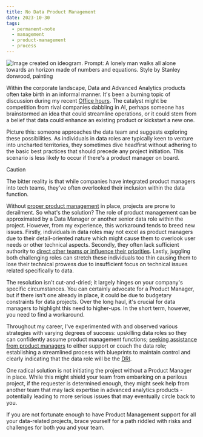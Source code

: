 ```yaml
---
title: No Data Product Management
date: 2023-10-30
tags:
  - permanent-note
  - management
  - product-management
  - process
---
```

![Image created on ideogram. Prompt: A lonely man walks all alone towards an horizon made of numbers and equations. Style by Stanley donwood, painting](no-data-product-management.jpg)

Within the corporate landscape, Data and Advanced Analytics products often take birth in an informal manner. It's been a burning topic of discussion during my recent [Office hours](Office%20hours.md). The catalyst might be competition from rival companies dabbling in AI, perhaps someone has brainstormed an idea that could streamline operations, or it could stem from a belief that data could enhance an existing product or kickstart a new one.

Picture this: someone approaches the data team and suggests exploring these possibilities. As individuals in data roles are typically keen to venture into uncharted territories, they sometimes dive headfirst without adhering to the basic best practices that should precede any project initiation. This scenario is less likely to occur if there's a product manager on board.

>[!caution]
> The bitter reality is that while companies have integrated product managers into tech teams, they've often overlooked their inclusion within the data function.

Without [proper product management](literature-notes/Articles/Why%20Your%20Company%20Needs%20Data-Product%20Managers.md) in place, projects are prone to derailment. So what's the solution? The role of product management can be approximated by a Data Manager or another senior data role within the project. However, from my experience, this workaround tends to breed new issues. Firstly, individuals in data roles may not excel as product managers due to their detail-oriented nature which might cause them to overlook user needs or other technical aspects. Secondly, they often lack sufficient authority to [direct other teams or influence their priorities](Other%20People%20Problems.md). Lastly, juggling both challenging roles can stretch these individuals too thin causing them to lose their technical prowess due to insufficient focus on technical issues related specifically to data.

The resolution isn't cut-and-dried; it largely hinges on your company's specific circumstances. You can certainly advocate for a Product Manager, but if there isn't one already in place, it could be due to budgetary constraints for data projects. Over the long haul, it's crucial for data managers to highlight this need to higher-ups. In the short term, however, you need to find a workaround.

Throughout my career, I've experimented with and observed various strategies with varying degrees of success: upskilling data roles so they can confidently assume product management functions; [seeking assistance from product managers](Internal%20Networking.md)  to either support or coach the data role; establishing a streamlined process with blueprints to maintain control and clearly indicating that the data role will be the [DRI](DRI.md). 

One radical solution is not initiating the project without a Product Manager in place. While this might shield your team from embarking on a perilous project, if the requester is determined enough, they might seek help from another team that may lack expertise in advanced analytics products - potentially leading to more serious issues that may eventually circle back to you.

If you are not fortunate enough to have Product Management support for all your data-related projects, brace yourself for a path riddled with risks and challenges for both you and your team.





